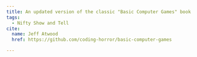 ```yaml
---
title: An updated version of the classic "Basic Computer Games" book
tags:
  - Nifty Show and Tell
cite:
  name: Jeff Atwood
  href: https://github.com/coding-horror/basic-computer-games

---
```

